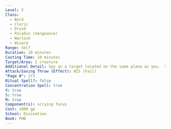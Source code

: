 ```yaml
---
Level: 5
Class:
  - Bard
  - Cleric
  - Druid
  - Paladin (Vengeance)
  - Warlock
  - Wizard
Range: Self
Duration: 10 minutes
Casting Time: 10 minutes
Target/Area: 1 creature
Additional Detail: Spy on a target located on the same plane as you.  See Sourcebook.
Attack/Saving Throw (Effect): WIS (Fail)
"Page #": 273
Ritual Spell?: false
Concentration Spell: true
V: true
S: true
M: true
Component(s): scrying focus
Cost: 1000 gp
School: Divination
Book: PHB
---
```

